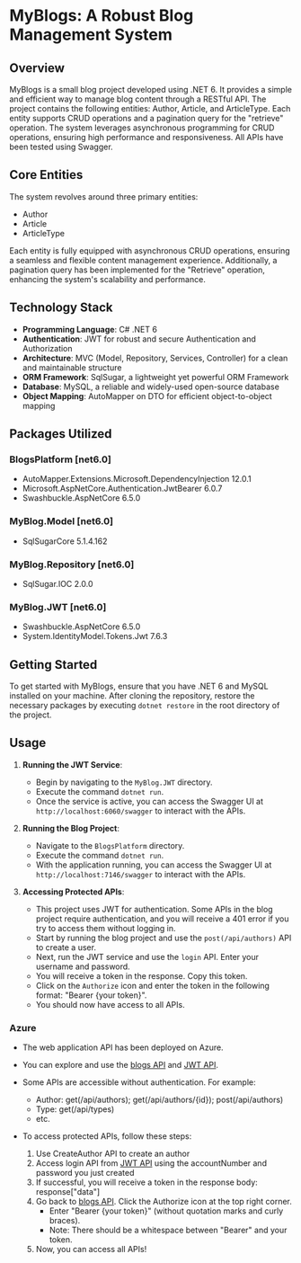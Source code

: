 # MyBlogs: A Robust Blog Management System

## Overview

MyBlogs is a small blog project developed using .NET 6. It provides a simple and efficient way to manage blog content through a RESTful API. The project contains the following entities: Author, Article, and ArticleType. Each entity supports CRUD operations and a pagination query for the "retrieve" operation. The system leverages asynchronous programming for CRUD operations, ensuring high performance and responsiveness. All APIs have been tested using Swagger.

## Core Entities

The system revolves around three primary entities:
- Author
- Article
- ArticleType

Each entity is fully equipped with asynchronous CRUD operations, ensuring a seamless and flexible content management experience. Additionally, a pagination query has been implemented for the "Retrieve" operation, enhancing the system's scalability and performance.

## Technology Stack

- **Programming Language**: C# .NET 6
- **Authentication**: JWT for robust and secure Authentication and Authorization
- **Architecture**: MVC (Model, Repository, Services, Controller) for a clean and maintainable structure
- **ORM Framework**: SqlSugar, a lightweight yet powerful ORM Framework
- **Database**: MySQL, a reliable and widely-used open-source database
- **Object Mapping**: AutoMapper on DTO for efficient object-to-object mapping

## Packages Utilized

### BlogsPlatform [net6.0]
- AutoMapper.Extensions.Microsoft.DependencyInjection 12.0.1
- Microsoft.AspNetCore.Authentication.JwtBearer 6.0.7
- Swashbuckle.AspNetCore 6.5.0

### MyBlog.Model [net6.0]
- SqlSugarCore 5.1.4.162

### MyBlog.Repository [net6.0]
- SqlSugar.IOC 2.0.0

### MyBlog.JWT [net6.0]
- Swashbuckle.AspNetCore 6.5.0
- System.IdentityModel.Tokens.Jwt 7.6.3

## Getting Started

To get started with MyBlogs, ensure that you have .NET 6 and MySQL installed on your machine. After cloning the repository, restore the necessary packages by executing `dotnet restore` in the root directory of the project.

## Usage

1. **Running the JWT Service**:
   - Begin by navigating to the `MyBlog.JWT` directory.
   - Execute the command `dotnet run`.
   - Once the service is active, you can access the Swagger UI at `http://localhost:6060/swagger` to interact with the APIs.

2. **Running the Blog Project**:
   - Navigate to the `BlogsPlatform` directory.
   - Execute the command `dotnet run`.
   - With the application running, you can access the Swagger UI at `http://localhost:7146/swagger` to interact with the APIs.

3. **Accessing Protected APIs**:
   - This project uses JWT for authentication. Some APIs in the blog project require authentication, and you will receive a 401 error if you try to access them without logging in.
   - Start by running the blog project and use the `post(/api/authors)` API to create a user.
   - Next, run the JWT service and use the `login` API. Enter your username and password.
   - You will receive a token in the response. Copy this token.
   - Click on the `Authorize` icon and enter the token in the following format: "Bearer {your token}".
   - You should now have access to all APIs.


### Azure
   - The web application API has been deployed on Azure.
   - You can explore and use the [blogs API](https://mytempblogswebapi.azurewebsites.net/swagger/index.html) and [JWT API](https://tempblogjwt.azurewebsites.net/swagger/index.html).

   - Some APIs are accessible without authentication. For example: 
      - Author: get(/api/authors); get(/api/authors/{id}); post(/api/authors)
      - Type: get(/api/types)
      - etc.

   - To access protected APIs, follow these steps:
      1. Use CreateAuthor API to create an author 
      2. Access login API from [JWT API](https://tempblogjwt.azurewebsites.net/swagger/index.html) using the accountNumber and password you just created
      3. If successful, you will receive a token in the response body: response["data"]
      4. Go back to [blogs API](https://mytempblogswebapi.azurewebsites.net/swagger/index.html). Click the Authorize icon at the top right corner. 
         - Enter "Bearer {your token}" (without quotation marks and curly braces).
         - Note: There should be a whitespace between "Bearer" and your token.
      5. Now, you can access all APIs!





